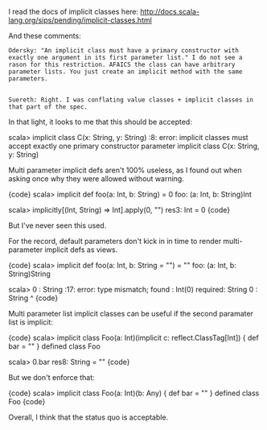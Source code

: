 I read the docs of implicit classes here: http://docs.scala-lang.org/sips/pending/implicit-classes.html

And these comments:

    Odersky: "An implicit class must have a primary constructor with exactly one argument in its first parameter list." I do not see a rason for this restriction. AFAICS the class can have arbitrary parameter lists. You just create an implicit method with the same parameters. 


    Suereth: Right. I was conflating value classes + implicit classes in that part of the spec.


In that light, it looks to me that this should be accepted:

scala> implicit class C(x: String, y: String)
<console>:8: error: implicit classes must accept exactly one primary constructor parameter
       implicit class C(x: String, y: String)



Multi parameter implicit defs aren't 100% useless, as I found out when asking once why they were allowed without warning.

{code}
scala> implicit def foo(a: Int, b: String) = 0
foo: (a: Int, b: String)Int

scala> implicitly[(Int, String) => Int].apply(0, "")
res3: Int = 0
{code}

But I've never seen this used.

For the record, default parameters don't kick in in time to render multi-parameter implicit defs as views.

{code}
scala> implicit def foo(a: Int, b: String = "") = ""
foo: (a: Int, b: String)String

scala> 0 : String
<console>:17: error: type mismatch;
 found   : Int(0)
 required: String
              0 : String
              ^
{code}

Multi parameter list implicit classes can be useful if the second paramater list is implicit:

{code}
scala> implicit class Foo(a: Int)(implicit c: reflect.ClassTag[Int]) { def bar = "" }
defined class Foo

scala> 0.bar
res8: String = ""
{code}

But we don't enforce that:

{code}
scala> implicit class Foo(a: Int)(b: Any) { def bar = "" }
defined class Foo
{code}

Overall, I think that the status quo is acceptable.
